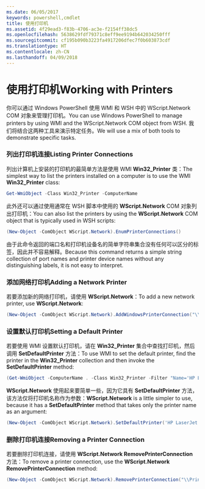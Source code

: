 ```yaml
---
ms.date: 06/05/2017
keywords: powershell,cmdlet
title: 使用打印机
ms.assetid: 4f29ead3-f83b-4706-ac3e-f2154ff38dc5
ms.openlocfilehash: 5638629fdf79371c8eff9ee9194b642034250fff
ms.sourcegitcommit: cf195b090b3223fa4917206dfec7f0b603873cdf
ms.translationtype: HT
ms.contentlocale: zh-CN
ms.lasthandoff: 04/09/2018
---
```

# <a name="working-with-printers"></a><span data-ttu-id="c5ce1-103">使用打印机</span><span class="sxs-lookup"><span data-stu-id="c5ce1-103">Working with Printers</span></span>

<span data-ttu-id="c5ce1-104">你可以通过 Windows PowerShell 使用 WMI 和 WSH 中的 WScript.Network COM 对象来管理打印机。</span><span class="sxs-lookup"><span data-stu-id="c5ce1-104">You can use Windows PowerShell to manage printers by using WMI and the WScript.Network COM object from WSH.</span></span> <span data-ttu-id="c5ce1-105">我们将结合这两种工具来演示特定任务。</span><span class="sxs-lookup"><span data-stu-id="c5ce1-105">We will use a mix of both tools to demonstrate specific tasks.</span></span>

### <a name="listing-printer-connections"></a><span data-ttu-id="c5ce1-106">列出打印机连接</span><span class="sxs-lookup"><span data-stu-id="c5ce1-106">Listing Printer Connections</span></span>

<span data-ttu-id="c5ce1-107">列出计算机上安装的打印机的最简单方法是使用 WMI **Win32_Printer** 类：</span><span class="sxs-lookup"><span data-stu-id="c5ce1-107">The simplest way to list the printers installed on a computer is to use the WMI **Win32_Printer** class:</span></span>

```powershell
Get-WmiObject -Class Win32_Printer -ComputerName
```

<span data-ttu-id="c5ce1-108">此外还可以通过使用通常在 WSH 脚本中使用的 **WScript.Network** COM 对象列出打印机：</span><span class="sxs-lookup"><span data-stu-id="c5ce1-108">You can also list the printers by using the **WScript.Network** COM object that is typically used in WSH scripts:</span></span>

```powershell
(New-Object -ComObject WScript.Network).EnumPrinterConnections()
```

<span data-ttu-id="c5ce1-109">由于此命令返回的端口名和打印机设备名的简单字符串集合没有任何可以区分的标签，因此并不容易解释。</span><span class="sxs-lookup"><span data-stu-id="c5ce1-109">Because this command returns a simple string collection of port names and printer device names without any distinguishing labels, it is not easy to interpret.</span></span>

### <a name="adding-a-network-printer"></a><span data-ttu-id="c5ce1-110">添加网络打印机</span><span class="sxs-lookup"><span data-stu-id="c5ce1-110">Adding a Network Printer</span></span>

<span data-ttu-id="c5ce1-111">若要添加新的网络打印机，请使用 **WScript.Network**：</span><span class="sxs-lookup"><span data-stu-id="c5ce1-111">To add a new network printer, use **WScript.Network**:</span></span>

```powershell
(New-Object -ComObject WScript.Network).AddWindowsPrinterConnection("\\Printserver01\Xerox5")
```

### <a name="setting-a-default-printer"></a><span data-ttu-id="c5ce1-112">设置默认打印机</span><span class="sxs-lookup"><span data-stu-id="c5ce1-112">Setting a Default Printer</span></span>

<span data-ttu-id="c5ce1-113">若要使用 WMI 设置默认打印机，请在 **Win32_Printer** 集合中查找打印机，然后调用 **SetDefaultPrinter** 方法：</span><span class="sxs-lookup"><span data-stu-id="c5ce1-113">To use WMI to set the default printer, find the printer in the **Win32_Printer** collection and then invoke the **SetDefaultPrinter** method:</span></span>

```powershell
(Get-WmiObject -ComputerName . -Class Win32_Printer -Filter "Name='HP LaserJet 5Si'").SetDefaultPrinter()
```

<span data-ttu-id="c5ce1-114">**WScript.Network** 使用起来要简单一些，因为它具有 **SetDefaultPrinter** 方法，该方法仅将打印机名称作为参数：</span><span class="sxs-lookup"><span data-stu-id="c5ce1-114">**WScript.Network** is a little simpler to use, because it has a **SetDefaultPrinter** method that takes only the printer name as an argument:</span></span>

```powershell
(New-Object -ComObject WScript.Network).SetDefaultPrinter('HP LaserJet 5Si')
```

### <a name="removing-a-printer-connection"></a><span data-ttu-id="c5ce1-115">删除打印机连接</span><span class="sxs-lookup"><span data-stu-id="c5ce1-115">Removing a Printer Connection</span></span>

<span data-ttu-id="c5ce1-116">若要删除打印机连接，请使用 **WScript.Network RemovePrinterConnection** 方法：</span><span class="sxs-lookup"><span data-stu-id="c5ce1-116">To remove a printer connection, use the **WScript.Network RemovePrinterConnection** method:</span></span>

```powershell
(New-Object -ComObject WScript.Network).RemovePrinterConnection("\\Printserver01\Xerox5")
```